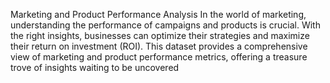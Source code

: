 Marketing and Product Performance Analysis
In the world of marketing, understanding the performance of campaigns and products is crucial. With the right insights, businesses can optimize their strategies and maximize their return on investment (ROI). This dataset provides a comprehensive view of marketing and product performance metrics, offering a treasure trove of insights waiting to be uncovered
